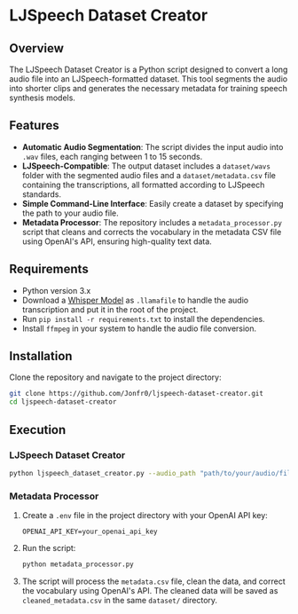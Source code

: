 # LJSpeech Dataset Creator

## Overview

The LJSpeech Dataset Creator is a Python script designed to convert a long audio file into an LJSpeech-formatted dataset. This tool segments the audio into shorter clips and generates the necessary metadata for training speech synthesis models.

## Features

- **Automatic Audio Segmentation**: The script divides the input audio into `.wav` files, each ranging between 1 to 15 seconds.
- **LJSpeech-Compatible**: The output dataset includes a `dataset/wavs` folder with the segmented audio files and a `dataset/metadata.csv` file containing the transcriptions, all formatted according to LJSpeech standards.
- **Simple Command-Line Interface**: Easily create a dataset by specifying the path to your audio file.
- **Metadata Processor**: The repository includes a `metadata_processor.py` script that cleans and corrects the vocabulary in the metadata CSV file using OpenAI's API, ensuring high-quality text data.

## Requirements

- Python version 3.x
- Download a [Whisper Model](https://huggingface.co/Mozilla/whisperfile/tree/main) as `.llamafile` to handle the audio transcription and put it in the root of the project.
- Run `pip install -r requirements.txt` to install the dependencies.
- Install `ffmpeg` in your system to handle the audio file conversion.

## Installation

Clone the repository and navigate to the project directory:

```bash
git clone https://github.com/Jonfr0/ljspeech-dataset-creator.git
cd ljspeech-dataset-creator
```

## Execution

### LJSpeech Dataset Creator

```bash
python ljspeech_dataset_creator.py --audio_path "path/to/your/audio/file.mp3"
```

### Metadata Processor

1. Create a `.env` file in the project directory with your OpenAI API key:

   ```
   OPENAI_API_KEY=your_openai_api_key
   ```

2. Run the script:

   ```bash
   python metadata_processor.py
   ```

3. The script will process the `metadata.csv` file, clean the data, and correct the vocabulary using OpenAI's API. The cleaned data will be saved as `cleaned_metadata.csv` in the same `dataset/` directory.
